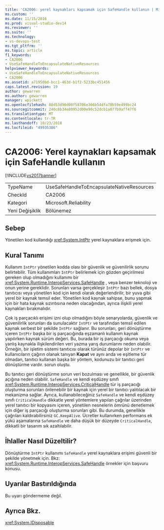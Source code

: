 ```yaml
---
title: 'CA2006: yerel kaynakları kapsamak için SafeHandle kullanın | Microsoft Docs'
ms.custom: ''
ms.date: 11/15/2016
ms.prod: visual-studio-dev14
ms.reviewer: ''
ms.suite: ''
ms.technology:
- vs-devops-test
ms.tgt_pltfrm: ''
ms.topic: article
f1_keywords:
- CA2006
- UseSafeHandleToEncapsulateNativeResources
helpviewer_keywords:
- UseSafeHandleToEncapsulateNativeResources
- CA2006
ms.assetid: a71950bd-bcc1-463d-b1f2-5233bc451456
caps.latest.revision: 19
author: gewarren
ms.author: gewarren
manager: wpickett
ms.openlocfilehash: 88d53d90d00f58706e366b54dfa78b59e499bc24
ms.sourcegitcommit: 240c8b34e80952d00e90c52dcb1a077b9aff47f6
ms.translationtype: MT
ms.contentlocale: tr-TR
ms.lasthandoff: 10/23/2018
ms.locfileid: "49935386"
---
```

# <a name="ca2006-use-safehandle-to-encapsulate-native-resources"></a>CA2006: Yerel kaynakları kapsamak için SafeHandle kullanın
[!INCLUDE[vs2017banner](../includes/vs2017banner.md)]

|||
|-|-|
|TypeName|UseSafeHandleToEncapsulateNativeResources|
|CheckId|CA2006|
|Kategori|Microsoft.Reliability|
|Yeni Değişiklik|Bölünemez|

## <a name="cause"></a>Sebep
 Yönetilen kod kullandığı <xref:System.IntPtr> yerel kaynaklara erişmek için.

## <a name="rule-description"></a>Kural Tanımı
 Kullanım `IntPtr` yönetilen kodda olası bir güvenlik ve güvenilirlik sorunu belirtebilir. Tüm kullanımları `IntPtr` belirlemek için gözden geçirilmesi gereken olup olmadığını kullanımı bir <xref:System.Runtime.InteropServices.SafeHandle> , veya benzer teknoloji ve onun yerine gereklidir. Sorunları varsa gerçekleşir `IntPtr` bazı bellek, dosya tanıtıcısı veya yönetilen kod için kendi olarak değerlendirilir, bir yuva gibi yerel bir kaynak temsil eder. Yönetilen kod kaynak sahipse, bunu yapmak için bir hata kaynak sızıntısına neden olacağından, ayrıca ilişkili yerel kaynakları bırakmalıdır.

 Çok iş parçacıklı erişimi izni olup olmadığını böyle senaryolarda, güvenlik ve güvenilirlik sorunları da sunulacaktır `IntPtr` ve tarafından temsil edilen kaynak serbest bir şekilde `IntPtr` sağlanır. Bu sorunları, geri dönüştürme içeren `IntPtr` başka bir iş parçacığında eşzamanlı kullanım kaynak yapılırken kaynak sürüm değeri. Bu, burada bir iş parçacığı okuma veya yanlış kaynakla ilişkilendirilen veri yazma yarış durumlarını neden olabilir. Örneğin, bir işletim sistemi tanıtıcısı olarak türünüz depolar bir `IntPtr` ve kullanıcıların çağırın olanak tanıyan **Kapat** ve aynı anda ve eşitleme tür olmadan, tanıtıcı kullanan başka bir yöntem, kodunuzu bir tanıtıcı geri dönüştürme vardır. sorun oluştu.

 Bu tanıtıcı geri dönüştürme sorun veri bozulması ve genellikle, bir güvenlik açığına neden olabilir. `SafeHandle` ve kendi eşdüzey sınıfı <xref:System.Runtime.InteropServices.CriticalHandle> tür iş parçacığı oluşturma sorunları önlenebilir bir kaynak için yerel bir tanıtıcı yalıtılacak bir mekanizma sağlar. Ayrıca, kullanabileceğiniz `SafeHandle` ve kendi eşdüzey sınıfı `CriticalHandle` dikkatle yerel yöntemlere yapılan çağrılar üzerinden yerel tanıtıcı bir kopyasını içeren, yönetilen nesnelerin ömrünü denetlemek için diğer iş parçacığı oluşturma sorunları gibi. Bu durumda, genellikle çağrıları kaldırabilirsiniz `GC.KeepAlive`. Ücretler kullanırken performans ek yükü aşamalarına `SafeHandle` ve daha düşük bir düzeyde `CriticalHandle`, dikkatli bir tasarım sık azaltılabilir.

## <a name="how-to-fix-violations"></a>İhlaller Nasıl Düzeltilir?
 Dönüştürme `IntPtr` kullanımı `SafeHandle` yerel kaynaklara erişimi güvenli bir şekilde yönetmek için. Bkz: <xref:System.Runtime.InteropServices.SafeHandle> örnekler için başvuru konusu.

## <a name="when-to-suppress-warnings"></a>Uyarılar Bastırıldığında
 Bu uyarı göndermeme değil.

## <a name="see-also"></a>Ayrıca Bkz.
 <xref:System.IDisposable>



